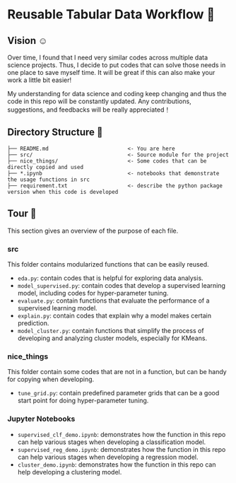 # Reusable Tabular Data Workflow :ocean:

## Vision :relaxed: 

Over time, I found that I need very similar codes across multiple data science projects. Thus, I decide to put codes that can solve those needs in one place to save myself time. It will be great if this can also make your work a little bit easier! 

My understanding for data science and coding keep changing and thus the code in this repo will be constantly updated. Any contributions, suggestions, and feedbacks will be really appreciated！

## Directory Structure :scroll:

```
├── README.md                         <- You are here
├── src/                              <- Source module for the project 
├── nice_things/                      <- Some codes that can be directly copied and used
├── *.ipynb                           <- notebooks that demonstrate the usage functions in src
├── requirement.txt                   <- describe the python package version when this code is developed
```

## Tour :steam_locomotive:

This section gives an overview of the purpose of each file.

### src

This folder contains modularized functions that can be easily reused. 

+ `eda.py`: contain codes that is helpful for exploring data analysis.
+ `model_supervised.py`: contain codes that develop a supervised learning model, including codes for hyper-parameter tuning.
+ `evaluate.py`: contain functions that evaluate the performance of a supervised learning model.
+ `explain.py`: contain codes that explain why a model makes certain prediction.
+ `model_cluster.py`: contain functions that simplify the process of developing and analyzing cluster models, especially for KMeans. 

### nice_things

This folder contain some codes that are not in a function, but can be handy for copying when developing. 

+ `tune_grid.py`: contain predefined parameter grids that can be a good start point for doing hyper-parameter tuning.

### Jupyter Notebooks

+ `supervised_clf_demo.ipynb`: demonstrates how the function in this repo can help various stages when developing a classification model. 
+ `supervised_reg_demo.ipynb`: demonstrates how the function in this repo can help various stages when developing a regression model. 
+ `cluster_demo.ipynb`: demonstrates how the function in this repo can help developing a clustering model. 

